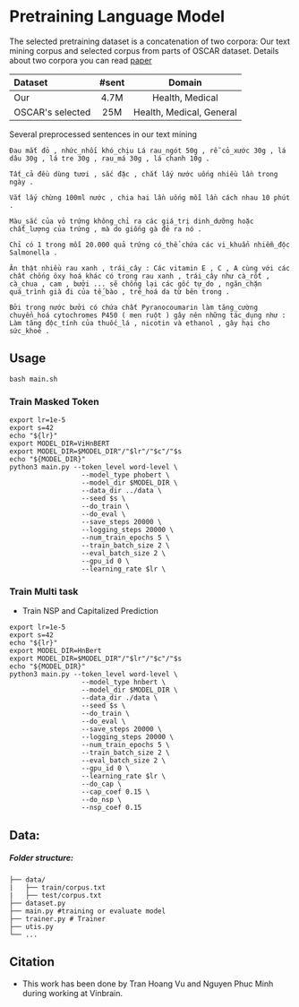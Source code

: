 # Pretraining Language Model

The selected pretraining dataset is a concatenation of
two corpora: Our text mining corpus and selected corpus from parts of OSCAR dataset. Details about two corpora you can read [paper]()

| Dataset         |       #sent    |   Domain     |
| :---          |       :----:      |    :----:     |
| Our  |       4.7M       |   Health, Medical       |
| OSCAR's selected |       25M       |   Health, Medical, General       |

Several preprocessed sentences in our text mining 
```
Đau mắt đỏ , nhức_nhối khó_chịu Lá rau_ngót 50g , rễ cỏ_xước 30g , lá dâu 30g , lá tre 30g , rau_má 30g , lá chanh 10g .

Tất_cả đều dùng tươi , sắc đặc , chắt lấy nước uống nhiều lần trong ngày .

Vắt lấy chừng 100ml nước , chia hai lần uống mỗi lần cách nhau 10 phút .

Màu_sắc của vỏ trứng không_chỉ ra các giá_trị dinh_dưỡng hoặc chất_lượng của trứng , mà do giống gà đẻ ra nó .

Chỉ có 1 trong mỗi 20.000 quả trứng có_thể chứa các vi_khuẩn nhiễm_độc Salmonella .

Ăn thật nhiều rau xanh , trái_cây : Các vitamin E , C , A cùng với các chất chống ôxy hoá khác có trong rau xanh , trái_cây như cà_rốt , cà_chua , cam , bưởi ... sẽ chống lại các gốc tự_do , ngăn_chặn quá_trình già đi của tế_bào , trẻ_hoá da từ bên trong .

Bởi trong nước bưởi có chứa chất Pyranocoumarin làm tăng_cường chuyển_hoá cytochromes P450 ( men ruột ) gây nên những tác_dụng như : Làm tăng độc_tính của thuốc_lá , nicotin và ethanol , gây hại cho sức_khoẻ .

```

## Usage  
```
bash main.sh
```

### Train Masked Token
```
export lr=1e-5
export s=42
echo "${lr}"
export MODEL_DIR=ViHnBERT
export MODEL_DIR=$MODEL_DIR"/"$lr"/"$c"/"$s
echo "${MODEL_DIR}"
python3 main.py --token_level word-level \
                  --model_type phobert \
                  --model_dir $MODEL_DIR \
                  --data_dir ../data \
                  --seed $s \
                  --do_train \
                  --do_eval \
                  --save_steps 20000 \
                  --logging_steps 20000 \
                  --num_train_epochs 5 \
                  --train_batch_size 2 \
                  --eval_batch_size 2 \
                  --gpu_id 0 \
                  --learning_rate $lr \
```
### Train Multi task  
- Train NSP and Capitalized Prediction  
```
export lr=1e-5
export s=42
echo "${lr}"
export MODEL_DIR=HnBert
export MODEL_DIR=$MODEL_DIR"/"$lr"/"$c"/"$s
echo "${MODEL_DIR}"
python3 main.py --token_level word-level \
                  --model_type hnbert \
                  --model_dir $MODEL_DIR \
                  --data_dir ./data \
                  --seed $s \
                  --do_train \
                  --do_eval \
                  --save_steps 20000 \
                  --logging_steps 20000 \
                  --num_train_epochs 5 \
                  --train_batch_size 2 \
                  --eval_batch_size 2 \
                  --gpu_id 0 \
                  --learning_rate $lr \
                  --do_cap \
                  --cap_coef 0.15 \
                  --do_nsp \
                  --nsp_coef 0.15 
```

## Data:
##### Folder structure:

```
├── data/
|   ├── train/corpus.txt
|   ├── test/corpus.txt
├── dataset.py
├── main.py #training or evaluate model
├── trainer.py # Trainer
├── utis.py
└── ...
```

## Citation
- This work has been done by Tran Hoang Vu and Nguyen Phuc Minh during working at Vinbrain.
